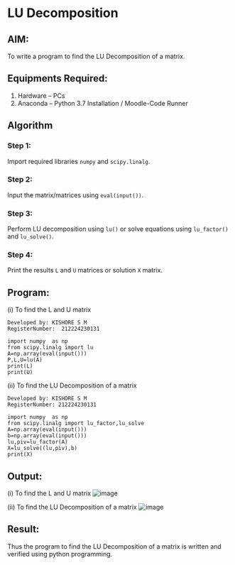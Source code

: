 # LU Decomposition 

## AIM:
To write a program to find the LU Decomposition of a matrix.

## Equipments Required:
1. Hardware – PCs
2. Anaconda – Python 3.7 Installation / Moodle-Code Runner

## Algorithm
### Step 1:  
Import required libraries `numpy` and `scipy.linalg`.  

### Step 2:  
Input the matrix/matrices using `eval(input())`.  

### Step 3:  
Perform LU decomposition using `lu()` or solve equations using `lu_factor()` and `lu_solve()`.  

### Step 4:  
Print the results `L` and `U` matrices or solution `X` matrix.  

## Program:
(i) To find the L and U matrix
```
Developed by: KISHORE S M
RegisterNumber:  212224230131
```
```
import numpy  as np
from scipy.linalg import lu
A=np.array(eval(input()))
P,L,U=lu(A)
print(L)
print(U)
```
(ii) To find the LU Decomposition of a matrix
```
Developed by: KISHORE S M
RegisterNumber: 212224230131
```
```
import numpy  as np
from scipy.linalg import lu_factor,lu_solve
A=np.array(eval(input()))
b=np.array(eval(input()))
lu,piv=lu_factor(A)
X=lu_solve((lu,piv),b)
print(X)
```

## Output:
(i) To find the L and U matrix
![image](https://github.com/user-attachments/assets/8f776848-dea5-4201-8081-c573fdec008b)

(ii) To find the LU Decomposition of a matrix
![image](https://github.com/user-attachments/assets/0bdd1575-55ea-44ac-bace-14ded0ec5511)



## Result:
Thus the program to find the LU Decomposition of a matrix is written and verified using python programming.

